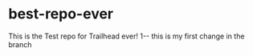 # best-repo-ever
This is the Test repo for Trailhead ever!
1-- this is my first change in the branch
